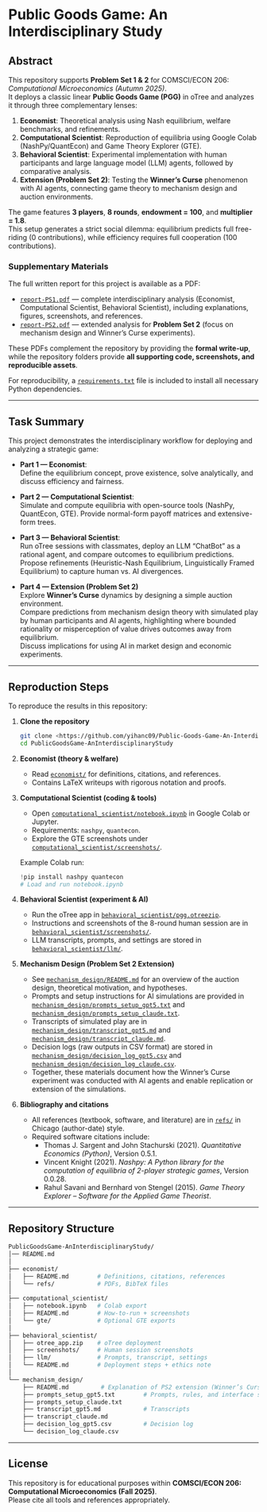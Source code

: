 # Public Goods Game: An Interdisciplinary Study

## Abstract
This repository supports **Problem Set 1 & 2** for COMSCI/ECON 206: *Computational Microeconomics (Autumn 2025)*.  
It deploys a classic linear **Public Goods Game (PGG)** in oTree and analyzes it through three complementary lenses:  

1. **Economist**: Theoretical analysis using Nash equilibrium, welfare benchmarks, and refinements.  
2. **Computational Scientist**: Reproduction of equilibria using Google Colab (NashPy/QuantEcon) and Game Theory Explorer (GTE).  
3. **Behavioral Scientist**: Experimental implementation with human participants and large language model (LLM) agents, followed by comparative analysis.
4. **Extension (Problem Set 2)**: Testing the **Winner’s Curse** phenomenon with AI agents, connecting game theory to mechanism design and auction environments.

The game features **3 players**, **8 rounds**, **endowment = 100**, and **multiplier = 1.8**.  
This setup generates a strict social dilemma: equilibrium predicts full free-riding (0 contributions), while efficiency requires full cooperation (100 contributions).

### Supplementary Materials

The full written report for this project is available as a PDF:

- [`report-PS1.pdf`](report-PS1.pdf/) — complete interdisciplinary analysis (Economist, Computational Scientist, Behavioral Scientist), including explanations, figures, screenshots, and references.
- [`report-PS2.pdf`](report-PS2.pdf/) — extended analysis for **Problem Set 2** (focus on mechanism design and Winner’s Curse experiments).  

These PDFs complement the repository by providing the **formal write-up**, while the repository folders provide **all supporting code, screenshots, and reproducible assets**.

For reproducibility, a [`requirements.txt`](requirements.txt) file is included to install all necessary Python dependencies.

---

## Task Summary
This project demonstrates the interdisciplinary workflow for deploying and analyzing a strategic game:

- **Part 1 — Economist**:  
  Define the equilibrium concept, prove existence, solve analytically, and discuss efficiency and fairness.

- **Part 2 — Computational Scientist**:  
  Simulate and compute equilibria with open-source tools (NashPy, QuantEcon, GTE). Provide normal-form payoff matrices and extensive-form trees.

- **Part 3 — Behavioral Scientist**:  
  Run oTree sessions with classmates, deploy an LLM “ChatBot” as a rational agent, and compare outcomes to equilibrium predictions.  
  Propose refinements (Heuristic-Nash Equilibrium, Linguistically Framed Equilibrium) to capture human vs. AI divergences.

- **Part 4 — Extension (Problem Set 2)**  
  Explore **Winner’s Curse** dynamics by designing a simple auction environment.  
  Compare predictions from mechanism design theory with simulated play by human participants and AI agents, highlighting where bounded rationality or misperception of value drives outcomes away from equilibrium.  
  Discuss implications for using AI in market design and economic experiments.

---

## Reproduction Steps
To reproduce the results in this repository:

1. **Clone the repository**  
   ```bash
   git clone <https://github.com/yihanc09/Public-Goods-Game-An-Interdisciplinary-Study.git>
   cd PublicGoodsGame-AnInterdisciplinaryStudy

2. **Economist (theory & welfare)**  
   - Read [`economist/`](economist/) for definitions, citations, and references.  
   - Contains LaTeX writeups with rigorous notation and proofs.

3. **Computational Scientist (coding & tools)**  
   - Open [`computational_scientist/notebook.ipynb`](computational_scientist/notebook.ipynb) in Google Colab or Jupyter.  
   - Requirements: `nashpy`, `quantecon`.  
   - Explore the GTE screenshots under [`computational_scientist/screenshots/`](computational_scientist/screenshots/).

   Example Colab run:
   ```python
   !pip install nashpy quantecon
   # Load and run notebook.ipynb

4. **Behavioral Scientist (experiment & AI)**  
   - Run the oTree app in [`behavioral_scientist/pgg.otreezip`](behavioral_scientist/pgg.otreezip).  
   - Instructions and screenshots of the 8-round human session are in [`behavioral_scientist/screenshots/`](behavioral_scientist/screenshots/).  
   - LLM transcripts, prompts, and settings are stored in [`behavioral_scientist/llm/`](behavioral_scientist/llm/).

5. **Mechanism Design (Problem Set 2 Extension)**  
   - See [`mechanism_design/README.md`](mechanism_design/README.md) for an overview of the auction design, theoretical motivation, and hypotheses.  
   - Prompts and setup instructions for AI simulations are provided in  
     [`mechanism_design/prompts_setup_gpt5.txt`](mechanism_design/prompts_setup_gpt5.txt) and  
     [`mechanism_design/prompts_setup_claude.txt`](mechanism_design/prompts_setup_claude.txt).  
   - Transcripts of simulated play are in  
     [`mechanism_design/transcript_gpt5.md`](mechanism_design/transcript_gpt5.md) and  
     [`mechanism_design/transcript_claude.md`](mechanism_design/transcript_claude.md).  
   - Decision logs (raw outputs in CSV format) are stored in  
     [`mechanism_design/decision_log_gpt5.csv`](mechanism_design/decision_log_gpt5.csv) and  
     [`mechanism_design/decision_log_claude.csv`](mechanism_design/decision_log_claude.csv).  
   - Together, these materials document how the Winner’s Curse experiment was conducted with AI agents and enable replication or extension of the simulations.
     
6. **Bibliography and citations**  
   - All references (textbook, software, and literature) are in [`refs/`](economist/refs/) in Chicago (author-date) style.  
   - Required software citations include:  
     - Thomas J. Sargent and John Stachurski (2021). *Quantitative Economics (Python)*, Version 0.5.1.  
     - Vincent Knight (2021). *Nashpy: A Python library for the computation of equilibria of 2-player strategic games*, Version 0.0.28.  
     - Rahul Savani and Bernhard von Stengel (2015). *Game Theory Explorer – Software for the Applied Game Theorist*.  

---

## Repository Structure

```bash
PublicGoodsGame-AnInterdisciplinaryStudy/
│── README.md
│
├── economist/
│   ├── README.md        # Definitions, citations, references
│   └── refs/            # PDFs, BibTeX files
│
├── computational_scientist/
│   ├── notebook.ipynb   # Colab export
│   ├── README.md        # How-to-run + screenshots
│   └── gte/             # Optional GTE exports
│
├── behavioral_scientist/
│   ├── otree_app.zip    # oTree deployment
│   ├── screenshots/     # Human session screenshots
│   ├── llm/             # Prompts, transcript, settings
│   └── README.md        # Deployment steps + ethics note
│
└── mechanism_design/
    ├── README.md         # Explanation of PS2 extension (Winner’s Curse, mechanism design link)
    ├── prompts_setup_gpt5.txt        # Prompts, rules, and interface setup
    ├── prompts_setup_claude.txt
    ├── transcript_gpt5.md            # Transcripts
    ├── transcript_claude.md
    ├── decision_log_gpt5.csv         # Decision log
    └── decision_log_claude.csv         
```

---

## License
This repository is for educational purposes within **COMSCI/ECON 206: Computational Microeconomics (Fall 2025)**.  
Please cite all tools and references appropriately.
